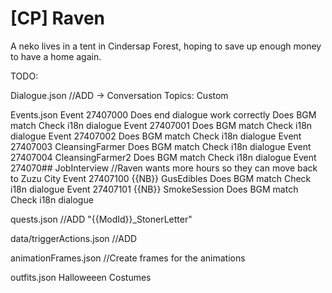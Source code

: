 # [CP] Raven
A neko lives in a tent in Cindersap Forest, hoping to save up enough money to have a home again.

TODO:

Dialogue.json
    //ADD -> Conversation Topics: Custom

Events.json
    Event 27407000
        Does end dialogue work correctly
        Does BGM match
        Check i18n dialogue
    Event 27407001
        Does BGM match
        Check i18n dialogue
    Event 27407002
        Does BGM match
        Check i18n dialogue
    Event 27407003 CleansingFarmer
        Does BGM match
        Check i18n dialogue
    Event 27407004 CleansingFarmer2
        Does BGM match
        Check i18n dialogue
    Event 274070## JobInterview
        //Raven wants more hours so they can move back to Zuzu City
    Event 27407100 {{NB}} GusEdibles
        Does BGM match
        Check i18n dialogue
    Event 27407101 {{NB}} SmokeSession
        Does BGM match
        Check i18n dialogue

quests.json
    //ADD
        "{{ModId}}_StonerLetter"

data/triggerActions.json
    //ADD

animationFrames.json
    //Create frames for the animations

outfits.json
    Halloweeen Costumes